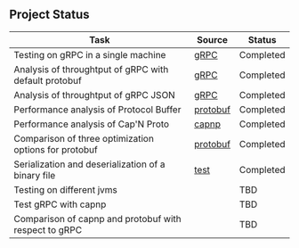 Project Status
--------------

| Task																	| Source					| Status			|
|-----------------------------------------------------------------------|---------------------------|-------------------|
| Testing on gRPC in a single machine | [gRPC](http://github.com/wkarny/grpc-java) | Completed |
| Analysis of throughtput of gRPC with default protobuf | [gRPC](http://github.com/wkarny/grpc-java) | Completed |
| Analysis of throughtput of gRPC JSON | [gRPC](http://github.com/wkarny/kvstore) | Completed |
| Performance analysis of Protocol Buffer | [protobuf](http://github.com/wkarny/protobuf) | Completed |
| Performance analysis of Cap'N Proto | [capnp](http://github.com/wkarny/capnproto-java) | Completed |
| Comparison of three optimization options for protobuf | [protobuf](http://github.com/wkarny/protobuf) | Completed |
| Serialization and deserialization of a binary file | [test](http://github.com/wkarny/protobuf) | Completed |
| Testing on different jvms | | TBD |
| Test gRPC with capnp | | TBD|
| Comparison of capnp and protobuf with respect to gRPC | | TBD | 


